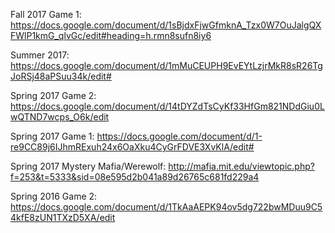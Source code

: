 Fall 2017 Game 1: https://docs.google.com/document/d/1sBjdxFjwGfmknA_Tzx0W7OuJalgQXFWlP1kmG_qlvGc/edit#heading=h.rmn8sufn8iy6

Summer 2017: https://docs.google.com/document/d/1mMuCEUPH9EvEYtLzjrMkR8sR26TgJoRSj48aPSuu34k/edit#

Spring 2017 Game 2: https://docs.google.com/document/d/14tDYZdTsCyKf33HfGm821NDdGiu0LwQTND7wcps_O6k/edit

Spring 2017 Game 1: https://docs.google.com/document/d/1-re9CC89j6IJhmRExuh24x6OaXku4CyGrFDVE3XvKlA/edit#

Spring 2017 Mystery Mafia/Werewolf: http://mafia.mit.edu/viewtopic.php?f=253&t=5333&sid=08e595d2b041a89d26765c681fd229a4

Spring 2016 Game 2: https://docs.google.com/document/d/1TkAaAEPK94ov5dg722bwMDuu9C54kfE8zUN1TXzD5XA/edit
